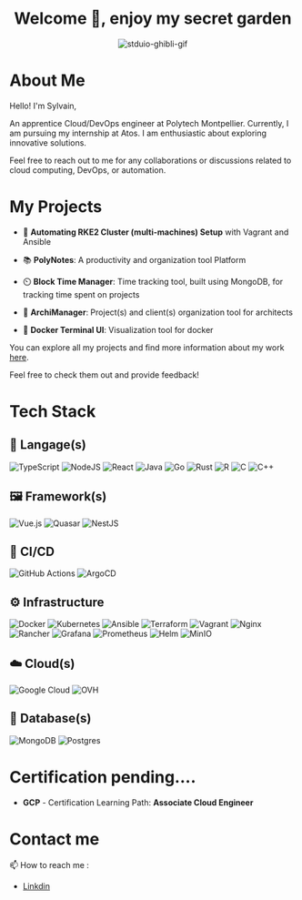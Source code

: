 <h1 align="center">Welcome 👋, enjoy my secret garden
</h1>
<p align="center">
    <img src="https://www.nipponconnection.fr/wp-content/uploads/2016/05/lynn-esprits-Inao-studio-ghibli-Japon-jeu-video-1.gif" alt="stduio-ghibli-gif" />
</p>

# About Me

Hello! I'm Sylvain, 

An apprentice Cloud/DevOps engineer at Polytech Montpellier. Currently, I am pursuing my internship at Atos. I am enthusiastic about exploring innovative solutions.

Feel free to reach out to me for any collaborations or discussions related to cloud computing, DevOps, or automation.

# My Projects

- :robot: **Automating RKE2 Cluster (multi-machines) Setup** with Vagrant and Ansible

- :books: **PolyNotes**: A productivity and organization tool Platform

- :timer_clock: **Block Time Manager**: Time tracking tool, built using MongoDB, for tracking time spent on projects

- :triangular_ruler: **ArchiManager**: Project(s) and client(s) organization tool for architects
  
- :takeout_box: **Docker Terminal UI**: Visualization tool for docker

You can explore all my projects and find more information about my work [here](https://cluster-2022-9.dopolytech.fr).

Feel free to check them out and provide feedback!

# Tech Stack

## :speech_balloon: Langage(s)

![TypeScript](https://img.shields.io/badge/typescript-%23007ACC.svg?style=for-the-badge&logo=typescript&logoColor=white)
![NodeJS](https://img.shields.io/badge/node.js-6DA55F?style=for-the-badge&logo=node.js&logoColor=white)
![React](https://img.shields.io/badge/react-%2320232a.svg?style=for-the-badge&logo=react&logoColor=%2361DAFB)
![Java](https://img.shields.io/badge/java-%23ED8B00.svg?style=for-the-badge&logo=openjdk&logoColor=white)
![Go](https://img.shields.io/badge/go-%2300ADD8.svg?style=for-the-badge&logo=go&logoColor=white)
![Rust](https://img.shields.io/badge/rust-%23000000.svg?style=for-the-badge&logo=rust&logoColor=white)
![R](https://img.shields.io/badge/r-%23276DC3.svg?style=for-the-badge&logo=r&logoColor=white)
![C](https://img.shields.io/badge/c-%2300599C.svg?style=for-the-badge&logo=c&logoColor=white)
![C++](https://img.shields.io/badge/c++-%2300599C.svg?style=for-the-badge&logo=c%2B%2B&logoColor=white)

## :framed_picture: Framework(s)

![Vue.js](https://img.shields.io/badge/vuejs-%2335495e.svg?style=for-the-badge&logo=vuedotjs&logoColor=%234FC08D)
![Quasar](https://img.shields.io/badge/Quasar-16B7FB?style=for-the-badge&logo=quasar&logoColor=black)
![NestJS](https://img.shields.io/badge/nestjs-%23E0234E.svg?style=for-the-badge&logo=nestjs&logoColor=white)

## :runner: CI/CD

![GitHub Actions](https://img.shields.io/badge/github%20actions-%232671E5.svg?style=for-the-badge&logo=githubactions&logoColor=white) 
![ArgoCD](https://img.shields.io/badge/Argo-009485?style=for-the-badge&logo=Argo&logoColor=white)

## :gear: Infrastructure

![Docker](https://img.shields.io/badge/docker-%230db7ed.svg?style=for-the-badge&logo=docker&logoColor=white)
![Kubernetes](https://img.shields.io/badge/kubernetes-%23326ce5.svg?style=for-the-badge&logo=kubernetes&logoColor=white)
![Ansible](https://img.shields.io/badge/ansible-%231A1918.svg?style=for-the-badge&logo=ansible&logoColor=white)
![Terraform](https://img.shields.io/badge/terraform-%235835CC.svg?style=for-the-badge&logo=terraform&logoColor=white)
![Vagrant](https://img.shields.io/badge/vagrant-%231563FF.svg?style=for-the-badge&logo=vagrant&logoColor=white)
![Nginx](https://img.shields.io/badge/nginx-%23009639.svg?style=for-the-badge&logo=nginx&logoColor=white)
![Rancher](https://img.shields.io/badge/rancher-%230075A8.svg?style=for-the-badge&logo=rancher&logoColor=white)
![Grafana](https://img.shields.io/badge/grafana-%23F46800.svg?style=for-the-badge&logo=grafana&logoColor=white)
![Prometheus](https://img.shields.io/badge/Prometheus-E6522C?style=for-the-badge&logo=Prometheus&logoColor=white)
![Helm](https://img.shields.io/badge/Helm-0F1689?style=for-the-badge&logo=Helm&logoColor=white)
![MinIO](https://img.shields.io/badge/MinIO-D70022?style=for-the-badge&logo=min&logoColor=white)

## :cloud: Cloud(s)

![Google Cloud](https://img.shields.io/badge/GoogleCloud-%234285F4.svg?style=for-the-badge&logo=google-cloud&logoColor=white)
![OVH](https://img.shields.io/badge/ovh-%23123F6D.svg?style=for-the-badge&logo=ovh&logoColor=#123F6D)

## :floppy_disk: Database(s)
![MongoDB](https://img.shields.io/badge/MongoDB-%234ea94b.svg?style=for-the-badge&logo=mongodb&logoColor=white)
![Postgres](https://img.shields.io/badge/postgres-%23316192.svg?style=for-the-badge&logo=postgresql&logoColor=white)


# Certification pending....

- **GCP** - Certification Learning Path: **Associate Cloud Engineer**

# Contact me

📫 How to reach me : 

- [Linkdin](https://www.linkedin.com/in/sylvain-pierrot-4a5429170/)